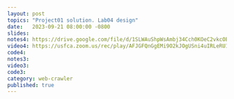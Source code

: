 ```yaml
---
layout: post
topics: "Project01 solution. Lab04 design"
date:   2023-09-21 08:00:00 -0800
slides: 
notes4: https://drive.google.com/file/d/1SLWAuShpWsAmbj34Cch0KOeC2vkcOEpj/view?usp=drive_link
video4: https://usfca.zoom.us/rec/play/AFJGFQnGgEMi9O2kJOgUSni4uIRLeRU1ZRi_V9veOqBYkmCqw4vu0iuPKQnECsfjKlEx8yDBvnnuPeBG.7hwZaof__nWBNX_d?canPlayFromShare=true&from=share_recording_detail&continueMode=true&componentName=rec-play&originRequestUrl=https%3A%2F%2Fusfca.zoom.us%2Frec%2Fshare%2F4DLR7Yd7-ZxoTQlWyJgKPkp8e5w2tVSFbhwnSan-EAWaLHja1asip1cFQes5hkgX.n_UMvAWTA6sEp8et
code4: 
notes3: 
video3: 
code3: 
category: web-crawler
published: true
---
```

